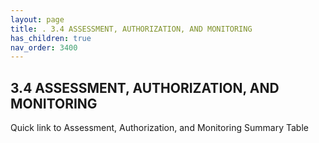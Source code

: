 ```yaml
---
layout: page
title: . 3.4 ASSESSMENT, AUTHORIZATION, AND MONITORING 
has_children: true
nav_order: 3400 
---
```


## 3.4 ASSESSMENT, AUTHORIZATION, AND MONITORING

Quick link to Assessment, Authorization, and Monitoring Summary Table
